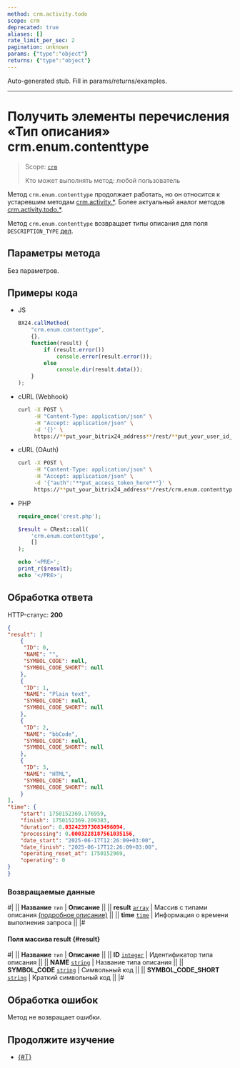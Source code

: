 ```yaml
---
method: crm.activity.todo
scope: crm
deprecated: true
aliases: []
rate_limit_per_sec: 2
pagination: unknown
params: {"type":"object"}
returns: {"type":"object"}
---
```


Auto-generated stub. Fill in params/returns/examples.

---

# Получить элементы перечисления «Тип описания» crm.enum.contenttype

> Scope: [`crm`](../../../../scopes/permissions.md)
>
> Кто может выполнять метод: любой пользователь



Метод `crm.enum.contenttype` продолжает работать, но он относится к устаревшим методам [crm.activity.*](../../../timeline/activities/index.md). Более актуальный аналог методов [crm.activity.todo.*](../../../timeline/activities/todo/index.md). 



Метод `crm.enum.contenttype` возвращает типы описания для поля `DESCRIPTION_TYPE` [дел](../../../timeline/activities/index.md).

## Параметры метода

Без параметров.

## Примеры кода





- JS

    ```js
    BX24.callMethod(
        "crm.enum.contenttype",
        {},
        function(result) {
            if (result.error())
                console.error(result.error());
            else
                console.dir(result.data());
        }
    );
    ```

- cURL (Webhook)

    ```bash
    curl -X POST \
         -H "Content-Type: application/json" \
         -H "Accept: application/json" \
         -d '{}' \
         https://**put_your_bitrix24_address**/rest/**put_your_user_id_here**/**put_your_webbhook_here**/crm.enum.contenttype
    ```

- cURL (OAuth)

    ```bash
    curl -X POST \
         -H "Content-Type: application/json" \
         -H "Accept: application/json" \
         -d '{"auth":"**put_access_token_here**"}' \
         https://**put_your_bitrix24_address**/rest/crm.enum.contenttype
    ```

- PHP

    ```php
    require_once('crest.php');

    $result = CRest::call(
        'crm.enum.contenttype',
        []
    );

    echo '<PRE>';
    print_r($result);
    echo '</PRE>';
    ```



## Обработка ответа

HTTP-статус: **200**

```json
{
"result": [
    {
     "ID": 0,
     "NAME": "",
     "SYMBOL_CODE": null,
     "SYMBOL_CODE_SHORT": null
    },
    {
     "ID": 1,
     "NAME": "Plain text",
     "SYMBOL_CODE": null,
     "SYMBOL_CODE_SHORT": null
    },
    {
     "ID": 2,
     "NAME": "bbCode",
     "SYMBOL_CODE": null,
     "SYMBOL_CODE_SHORT": null
    },
    {
     "ID": 3,
     "NAME": "HTML",
     "SYMBOL_CODE": null,
     "SYMBOL_CODE_SHORT": null
    }
],
"time": {
    "start": 1750152369.176959,
    "finish": 1750152369.209383,
    "duration": 0.032423973083496094,
    "processing": 0.0003228187561035156,
    "date_start": "2025-06-17T12:26:09+03:00",
    "date_finish": "2025-06-17T12:26:09+03:00",
    "operating_reset_at": 1750152969,
    "operating": 0
}
}
```

### Возвращаемые данные

#|
|| **Название**
`тип` | **Описание** ||
|| **result**
[`array`](../../../../data-types.md) | Массив с типами описания [(подробное описание)](#result) ||
|| **time**
[`time`](../../../../data-types.md#time) | Информация о времени выполнения запроса ||
|#

#### Поля массива result {#result}

#|
|| **Название**
`тип` | **Описание** ||
|| **ID**
[`integer`](../../../../data-types.md) | Идентификатор типа описания ||
|| **NAME**
[`string`](../../../../data-types.md) | Название типа описания ||
|| **SYMBOL_CODE**
[`string`](../../../../data-types.md) | Символьный код ||
|| **SYMBOL_CODE_SHORT**
[`string`](../../../../data-types.md) | Краткий символьный код ||
|#

## Обработка ошибок

Метод не возвращает ошибки.



## Продолжите изучение

- [{#T}](./../index.md)
